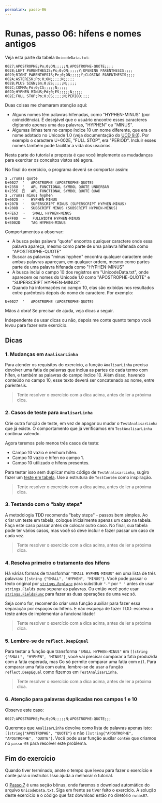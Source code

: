 ```yaml
---
permalink: passo-06
---
```


# Runas, passo 06: hífens e nomes antigos

Veja esta parte da tabela `UnicodeData.txt`:

```
0027;APOSTROPHE;Po;0;ON;;;;;N;APOSTROPHE-QUOTE;;;;
0028;LEFT PARENTHESIS;Ps;0;ON;;;;;Y;OPENING PARENTHESIS;;;;
0029;RIGHT PARENTHESIS;Pe;0;ON;;;;;Y;CLOSING PARENTHESIS;;;;
002A;ASTERISK;Po;0;ON;;;;;N;;;;;
002B;PLUS SIGN;Sm;0;ES;;;;;N;;;;;
002C;COMMA;Po;0;CS;;;;;N;;;;;
002D;HYPHEN-MINUS;Pd;0;ES;;;;;N;;;;;
002E;FULL STOP;Po;0;CS;;;;;N;PERIOD;;;;
```

Duas coisas me chamaram atenção aqui:

* Alguns nomes têm palavras hifenadas, como "HYPHEN-MINUS" (por coincidência). É desejável que o usuário encontre esses caracteres digitando apenas uma das palavras, "HYPHEN" ou "MINUS".
* Algumas linhas tem no campo índice 10 um nome diferente, que era o nome adotado no Unicode 1.0 (veja documentação do [UCD 9.0](http://www.unicode.org/reports/tr44/tr44-18.html#UnicodeData.txt)). Por exemplo o caractere U+002E, "FULL STOP", era "PERIOD". Incluir esses nomes também pode facilitar a vida dos usuários.

Nesta parte do tutorial a proposta é que você implemente as mudadanças para exercitar os conceitos vistos até agora.

No final do exercício, o programa deverá se comportar assim:

```
$ ./runas quote
U+0027	'	APOSTROPHE (APOSTROPHE-QUOTE)
U+2358	⍘	APL FUNCTIONAL SYMBOL QUOTE UNDERBAR
U+235E	⍞	APL FUNCTIONAL SYMBOL QUOTE QUAD
$ ./runas minus hyphen
U+002D	-	HYPHEN-MINUS
U+207B	⁻	SUPERSCRIPT MINUS (SUPERSCRIPT HYPHEN-MINUS)
U+208B	₋	SUBSCRIPT MINUS (SUBSCRIPT HYPHEN-MINUS)
U+FE63	﹣	SMALL HYPHEN-MINUS
U+FF0D	－	FULLWIDTH HYPHEN-MINUS
U+E002D		TAG HYPHEN-MINUS

```

Comportamentos a observar:

* A busca pelas palavra "quote" encontra qualquer caractere onde essa palavra apareça, mesmo como parte de uma palavra hifenada como "APOSTROPHE-QUOTE"
* Buscar as palavras "minus hyphen" encontra qualquer caractere onde ambas palavras apareçam, em qualquer ordem, mesmo como partes parte de uma palavra hifenada como "HYPHEN-MINUS"
* A busca inclui o campo 10 dos registros em "UnicodeData.txt", onde aparecem os nomes do Unicode 1.0 como "APOSTROPHE-QUOTE" e "SUPERSCRIPT HYPHEN-MINUS".
* Quando há informações no campo 10, elas são exibidas nos resultados entre parêntesis depois do nome do caractere. Por exemplo:

```
U+0027	'	APOSTROPHE (APOSTROPHE-QUOTE)
```

Mãos à obra! Se precisar de ajuda, veja dicas a seguir.

Independente de usar dicas ou não, depois me conte quanto tempo você levou para fazer este exercício.

## Dicas

### 1. Mudanças em `AnalisarLinha`

Para atender os requisitos do exercício, a função `AnalisarLinha` precisa devolver uma fatia de palavras que inclua as partes de cada termo com hífen, e também as palavras do campo índice 10. Além disso, havendo conteúdo no campo 10, esse texto deverá ser concatenado ao nome, entre parêntesis.

> Tente resolver o exercício com a dica acima, antes de ler a próxima dica.


### 2. Casos de teste para `AnalisarLinha`

Crie outra função de teste, em vez de apagar ou mudar o `TestAnalisarLinha` que já existe. O comportamento que já verificamos em `TestAnalisarLinha` continua valendo.

Agora teremos pelo menos três casos de teste:

* Campo 10 vazio e nenhum hífen.
* Campo 10 vazio e hífen no campo 1.
* Campo 10 utilizado e hífens presentes.

Para testar isso sem duplicar muito código de `TestAnalisarLinha`, sugiro fazer um [teste em tabela](https://golang.org/doc/code.html#Testing). Use a estrutura de `TestContém` como inspiração.

> Tente resolver o exercício com a dica acima, antes de ler a próxima dica.


### 3. Testando com o "baby steps"

A metodologia TDD recomenda "baby steps" - passos bem simples. Ao criar um teste em tabela, coloque inicialmente apenas um caso na tabela. Faça este caso passar antes de colocar outro caso. No final, sua tabela pode ter vários casos, mas você só deve incluir e fazer passar um caso de cada vez.

> Tente resolver o exercício com a dica acima, antes de ler a próxima dica.


### 4. Resolva primeiro o tratamento dos hífens

Há várias formas de transformar `"SMALL HYPHEN-MINUS"` em uma lista de três palavras: `[]string {"SMALL", "HYPHEN", "MINUS"}`. Você pode passar o texto original por [`strings.Replace`](https://golang.org/pkg/strings/#Replace) para substituir `"-"` por `" "` antes de usar `strings.Fields` para separar as palavras. Ou então você pode usar [`strings.FieldsFunc`](`https://golang.org/pkg/strings/#FieldsFunc`) para fazer as duas operações de uma vez só.

Seja como for, recomendo criar uma função auxiliar para fazer essa separação por espaços ou hífens. E não esqueça de fazer TDD: escreva o teste antes de implementar a funcionalidade!

> Tente resolver o exercício com a dica acima, antes de ler a próxima dica.


### 5. Lembre-se de `reflect.DeepEqual`

Para testar a função que transforma `"SMALL HYPHEN-MINUS"` em `[]string {"SMALL", "HYPHEN", "MINUS"}`, você vai precisar comparar a fatia produzida com a fatia esperada, mas Go só permite comparar uma fatia com `nil`. Para comparar uma fatia com outra, lembre-se de usar a função `reflect.DeepEqual` como fizemos em `TestAnalisarLinha`.

> Tente resolver o exercício com a dica acima, antes de ler a próxima dica.


### 6. Atenção para palavras duplicadas nos campos 1 e 10

Observe este caso:

```
0027;APOSTROPHE;Po;0;ON;;;;;N;APOSTROPHE-QUOTE;;;
```
Queremos que `AnalisarLinha` devolva como lista de palavras apenas isto: `[]string{"APOSTROPHE", "QUOTE"}` e não `[]string{"APOSTROPHE", "APOSTROPHE", "QUOTE"}`. Você pode usar função auxilar `contém` que criamos no `passo-05` para resolver este problema.


## Fim do exercício

Quando tiver terminado, anote o tempo que levou para fazer o exercício e conte para o instrutor. Isso ajuda a melhorar o tutorial.

O [Passo 7](passo-07) é uma seção bônus, onde faremos o download automático do arquivo `UnicodeData.txt`. Siga em frente se tiver feito o exercício. A solução deste exercício e o código que faz download estão no diretório `runas07`.
